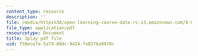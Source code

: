 ```yaml
---
content_type: resource
description: ''
file: /media/https%3A/open-learning-course-data-rc.s3.amazonaws.com/8-01sc-classical-mechanics-fall-2016/f50ece7a5a7980dc9d24fe8376a9978c_X9K8LT7SCZ0.pdf
file_type: application/pdf
resourcetype: Document
title: 3play pdf file
uid: f50ece7a-5a79-80dc-9d24-fe8376a9978c
---
```

